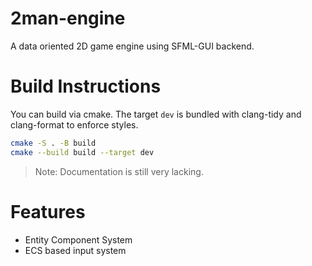 # 2man-engine
A data oriented 2D game engine using SFML-GUI backend.

# Build Instructions
You can build via cmake. The target `dev` is bundled with clang-tidy and clang-format to enforce styles.
```sh
cmake -S . -B build
cmake --build build --target dev
``` 

> Note: Documentation is still very lacking. 

# Features
- Entity Component System
- ECS based input system

